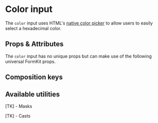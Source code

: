 # Color input

The `color` input uses HTML's [native color picker](https://developer.mozilla.org/en-US/docs/Web/HTML/Element/input/color) to allow users to easily select a hexadecimal color.

<example
  name="Color input"
  file="/_content/examples/color-example/color-example"
  langs="vue">
</example>

## Props & Attributes

The `color` input has no unique props but can make use of the following universal
FormKit props.

<reference-table>
</reference-table>

## Composition keys

<reference-table type="compositionKeys" primary="composition-key">
</reference-table>

## Available utilities

[TK] - Masks

[TK] - Casts
